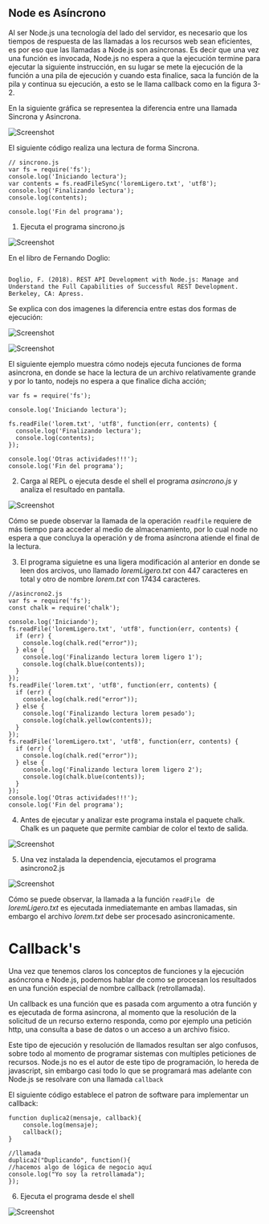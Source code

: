 ## Node es Asíncrono
Al ser Node.js una tecnología del lado del servidor, es necesario que los tiempos de respuesta de las llamadas a los recursos web sean eficientes, es por eso que las llamadas a Node.js son asíncronas. Es decir que una vez una función es invocada, Node.js no espera a que la ejecución termine para ejecutar la siguiente instrucción, en su lugar se mete la ejecución de la función a una pila de ejecución y cuando esta finalice, saca la función de la pila y continua su ejecución, a esto se le llama callback como en la figura 3-2.

En la siguiente gráfica se representea la diferencia entre una llamada Sincrona y Asincrona.

![Screenshot](image1.png)

El siguiente código  realiza una lectura de forma Sincrona.

```
// sincrono.js
var fs = require('fs');
console.log('Iniciando lectura');
var contents = fs.readFileSync('loremLigero.txt', 'utf8');
console.log('Finalizando lectura');
console.log(contents);

console.log('Fin del programa');

```

1. Ejecuta el programa sincrono.js

![Screenshot](image5.png)


En el libro de Fernando Doglio:
```

Doglio, F. (2018). REST API Development with Node.js: Manage and Understand the Full Capabilities of Successful REST Development. Berkeley, CA: Apress.

```
Se explica con dos imagenes la diferencia entre estas dos formas de ejecución:

![Screenshot](image2.png)

![Screenshot](image3.png)

El siguiente ejemplo muestra cómo nodejs ejecuta funciones de forma asincrona, en donde se hace la lectura de un archivo relativamente grande y por lo tanto, nodejs no espera a que finalice dicha acción;

```
var fs = require('fs');

console.log('Iniciando lectura');

fs.readFile('lorem.txt', 'utf8', function(err, contents) {
  console.log('Finalizando lectura');
  console.log(contents);
});

console.log('Otras actividades!!!');
console.log('Fin del programa');

```
2. Carga al REPL o ejecuta desde el shell el programa *asincrono.js* y analiza el resultado en pantalla.

![Screenshot](image4.png)

Cómo se puede observar la llamada de la operación ``` readfile ``` requiere de más tiempo para acceder al medio de almacenamiento, por lo cual node no espera a que concluya la operación y de froma asíncrona atiende el final de la lectura.



3. El programa siguietne es una ligera modificación al anterior en donde se leen dos arcivos, uno llamado *loremLigero.txt* con 447 caracteres en total y otro de nombre *lorem.txt* con 17434 caracteres.

```
//asincrono2.js
var fs = require('fs');
const chalk = require('chalk');

console.log('Iniciando');
fs.readFile('loremLigero.txt', 'utf8', function(err, contents) {
  if (err) {
    console.log(chalk.red("error"));
  } else {
    console.log('Finalizando lectura lorem ligero 1');
    console.log(chalk.blue(contents));
  }
});
fs.readFile('lorem.txt', 'utf8', function(err, contents) {
  if (err) {
    console.log(chalk.red("error"));
  } else {
    console.log('Finalizando lectura lorem pesado');
    console.log(chalk.yellow(contents));
  }
});
fs.readFile('loremLigero.txt', 'utf8', function(err, contents) {
  if (err) {
    console.log(chalk.red("error"));
  } else {
    console.log('Finalizando lectura lorem ligero 2');
    console.log(chalk.blue(contents));
  }
});
console.log('Otras actividades!!!');
console.log('Fin del programa');
```
4. Antes de ejecutar y analizar este programa instala el paquete chalk. Chalk es un paquete que permite cambiar de color el texto de salida.


![Screenshot](image6.png)

5. Una vez instalada la dependencia, ejecutamos el programa asincrono2.js

![Screenshot](image7.png)

Cómo se puede observar, la llamada a la función ```readFile ``` de *loremLigero.txt* es ejecutada inmediatemante en ambas llamadas, sin embargo el archivo *lorem.txt* debe ser procesado asincronicamente.


# Callback's

Una vez que tenemos claros los conceptos de funciones y la ejecución asóncrona e Node.js, podemos hablar de como se procesan los resultados en una función especial de nombre callback (retrollamada).

Un callback es una función que es pasada com argumento a otra función y es ejecutada de forma asincrona, al  momento que la resolución de la solicitud de un recurso externo responda, como por ejemplo una petición http, una consulta a base de datos o un acceso a un archivo físico.

Este tipo de ejecución y resolución de llamados resultan ser algo confusos, sobre todo  al momento de programar sistemas con multiples peticiones de recursos. Node.js no es el autor de este tipo  de programación, lo hereda de javascript, sin embargo casi todo lo que se programará mas adelante con Node.js se resolvare con una llamada ``` callback ```

El siguiente código establece el patron de software para implementar un callback:

```
function duplica2(mensaje, callback){
    console.log(mensaje);
    callback();
}

//llamada
duplica2("Duplicando", function(){
//hacemos algo de lógica de negocio aquí
console.log("Yo soy la retrollamada");
});

```

6. Ejecuta el programa desde el shell

![Screenshot](image8.png)
